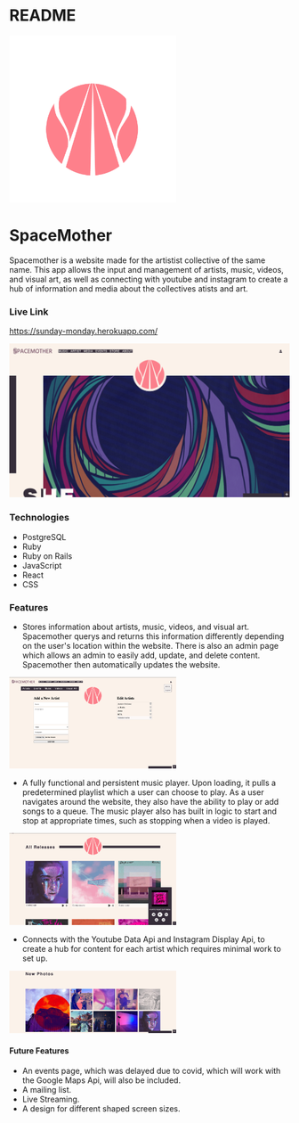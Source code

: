 # README

<img src="./app/assets/images/logo.png" width=300>

# SpaceMother
Spacemother is a website made for the artistist collective of the same name. This app allows the input and management of artists, music, videos, and visual art, as well as connecting with youtube and instagram to create a hub of information and media about the collectives atists and art.


### Live Link
https://sunday-monday.herokuapp.com/

<img src="./app/assets/images/screenshot1.png" width=600>

### Technologies
- PostgreSQL
- Ruby
- Ruby on Rails
- JavaScript
- React
- CSS

### Features
- Stores information about artists, music, videos, and visual art. Spacemother querys and returns this information differently depending on the user's location within the website. There is also an admin page which allows an admin to easily add, update, and delete content. Spacemother then automatically updates the website.
<img src="./app/assets/images/screenshot3.png" width=300>

- A fully functional and persistent music player. Upon loading, it pulls a predetermined playlist which a user can choose to play. As a user navigates around the website, they also have the ability to play or add songs to a queue. The music player also has built in logic to start and stop at appropriate times, such as stopping when a video is played.
<img src="./app/assets/images/screenshot2.png" width=300>

- Connects with the Youtube Data Api and Instagram Display Api, to create a hub for content for each artist which requires minimal work to set up.
<img src="./app/assets/images/screenshot4.png" width=300>


#### Future Features
- An events page, which was delayed due to covid, which will work with the Google Maps Api, will also be included.
- A mailing list.
- Live Streaming.
- A design for different shaped screen sizes.
